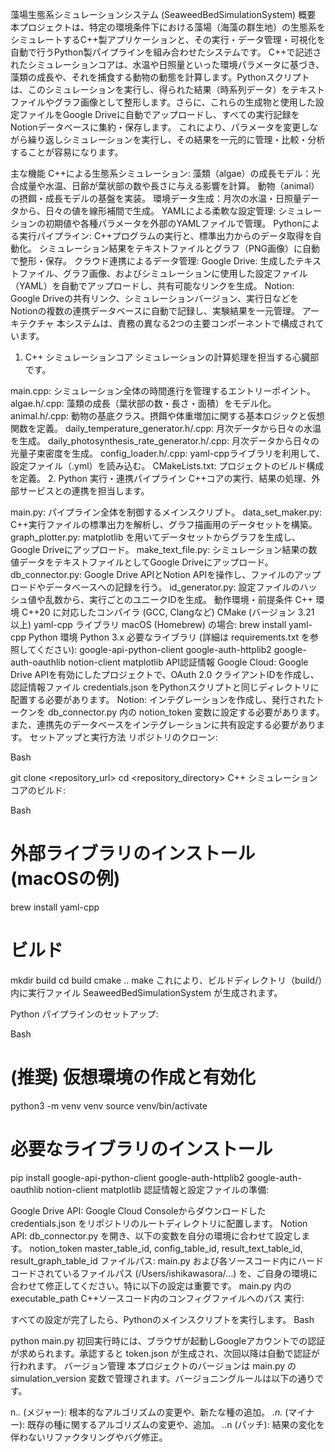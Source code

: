 藻場生態系シミュレーションシステム (SeaweedBedSimulationSystem)
概要
本プロジェクトは、特定の環境条件下における藻場（海藻の群生地）の生態系をシミュレートするC++製アプリケーションと、その実行・データ管理・可視化を自動で行うPython製パイプラインを組み合わせたシステムです。
C++で記述されたシミュレーションコアは、水温や日照量といった環境パラメータに基づき、藻類の成長や、それを捕食する動物の動態を計算します。Pythonスクリプトは、このシミュレーションを実行し、得られた結果（時系列データ）をテキストファイルやグラフ画像として整形します。さらに、これらの生成物と使用した設定ファイルをGoogle Driveに自動でアップロードし、すべての実行記録をNotionデータベースに集約・保存します。
これにより、パラメータを変更しながら繰り返しシミュレーションを実行し、その結果を一元的に管理・比較・分析することが容易になります。

主な機能
C++による生態系シミュレーション:
藻類（algae）の成長モデル：光合成量や水温、日齢が葉状部の数や長さに与える影響を計算。
動物（animal）の摂餌・成長モデルの基盤を実装。
環境データ生成：月次の水温・日照量データから、日々の値を線形補間で生成。
YAMLによる柔軟な設定管理:
シミュレーションの初期値や各種パラメータを外部のYAMLファイルで管理。
Pythonによる実行パイプライン:
C++プログラムの実行と、標準出力からのデータ取得を自動化。
シミュレーション結果をテキストファイルとグラフ（PNG画像）に自動で整形・保存。
クラウド連携によるデータ管理:
Google Drive: 生成したテキストファイル、グラフ画像、およびシミュレーションに使用した設定ファイル（YAML）を自動でアップロードし、共有可能なリンクを生成。
Notion: Google Driveの共有リンク、シミュレーションバージョン、実行日などをNotionの複数の連携データベースに自動で記録し、実験結果を一元管理。
アーキテクチャ
本システムは、責務の異なる2つの主要コンポーネントで構成されています。

1. C++ シミュレーションコア
   シミュレーションの計算処理を担当する心臓部です。

main.cpp: シミュレーション全体の時間進行を管理するエントリーポイント。
algae.h/.cpp: 藻類の成長（葉状部の数・長さ・面積）をモデル化。
animal.h/.cpp: 動物の基底クラス。摂餌や体重増加に関する基本ロジックと仮想関数を定義。
daily_temperature_generator.h/.cpp: 月次データから日々の水温を生成。
daily_photosynthesis_rate_generator.h/.cpp: 月次データから日々の光量子束密度を生成。
config_loader.h/.cpp: yaml-cppライブラリを利用して、設定ファイル（.yml）を読み込む。
CMakeLists.txt: プロジェクトのビルド構成を定義。
2. Python 実行・連携パイプライン
   C++コアの実行、結果の処理、外部サービスとの連携を担当します。

main.py: パイプライン全体を制御するメインスクリプト。
data_set_maker.py: C++実行ファイルの標準出力を解析し、グラフ描画用のデータセットを構築。
graph_plotter.py: matplotlib を用いてデータセットからグラフを生成し、Google Driveにアップロード。
make_text_file.py: シミュレーション結果の数値データをテキストファイルとしてGoogle Driveにアップロード。
db_connector.py: Google Drive APIとNotion APIを操作し、ファイルのアップロードやデータベースへの記録を行う。
id_generator.py: 設定ファイルのハッシュ値や乱数から、実行ごとのユニークIDを生成。
動作環境・前提条件
C++ 環境
C++20 に対応したコンパイラ (GCC, Clangなど)
CMake (バージョン 3.21 以上)
yaml-cpp ライブラリ
macOS (Homebrew) の場合: brew install yaml-cpp
Python 環境
Python 3.x
必要なライブラリ (詳細は requirements.txt を参照してください):
google-api-python-client
google-auth-httplib2
google-auth-oauthlib
notion-client
matplotlib
API認証情報
Google Cloud:
Google Drive APIを有効にしたプロジェクトで、OAuth 2.0 クライアントIDを作成し、認証情報ファイル credentials.json をPythonスクリプトと同じディレクトリに配置する必要があります。
Notion:
インテグレーションを作成し、発行されたトークンを db_connector.py 内の notion_token 変数に設定する必要があります。また、連携先のデータベースをインテグレーションに共有設定する必要があります。
セットアップと実行方法
リポジトリのクローン:

Bash

git clone <repository_url>
cd <repository_directory>
C++ シミュレーションコアのビルド:

Bash

# 外部ライブラリのインストール (macOSの例)
brew install yaml-cpp

# ビルド
mkdir build
cd build
cmake ..
make
これにより、ビルドディレクトリ（build/）内に実行ファイル SeaweedBedSimulationSystem が生成されます。

Python パイプラインのセットアップ:

Bash

# (推奨) 仮想環境の作成と有効化
python3 -m venv venv
source venv/bin/activate

# 必要なライブラリのインストール
pip install google-api-python-client google-auth-httplib2 google-auth-oauthlib notion-client matplotlib
認証情報と設定ファイルの準備:

Google Drive API: Google Cloud Consoleからダウンロードした credentials.json をリポジトリのルートディレクトリに配置します。
Notion API: db_connector.py を開き、以下の変数を自分の環境に合わせて設定します。
notion_token
master_table_id, config_table_id, result_text_table_id, result_graph_table_id
ファイルパス: main.py および各ソースコード内にハードコードされているファイルパス (/Users/ishikawasora/...) を、ご自身の環境に合わせて修正してください。特に以下の設定は重要です。
main.py 内の executable_path
C++ソースコード内のコンフィグファイルへのパス
実行:

すべての設定が完了したら、Pythonのメインスクリプトを実行します。
Bash

python main.py
初回実行時には、ブラウザが起動しGoogleアカウントでの認証が求められます。承認すると token.json が生成され、次回以降は自動で認証が行われます。
バージョン管理
本プロジェクトのバージョンは main.py の simulation_version 変数で管理されます。バージョニングルールは以下の通りです。

n.*.* (メジャー): 根本的なアルゴリズムの変更や、新たな種の追加。
*.n.* (マイナー): 既存の種に関するアルゴリズムの変更や、追加。
*.*.n (パッチ): 結果の変化を伴わないリファクタリングやバグ修正。